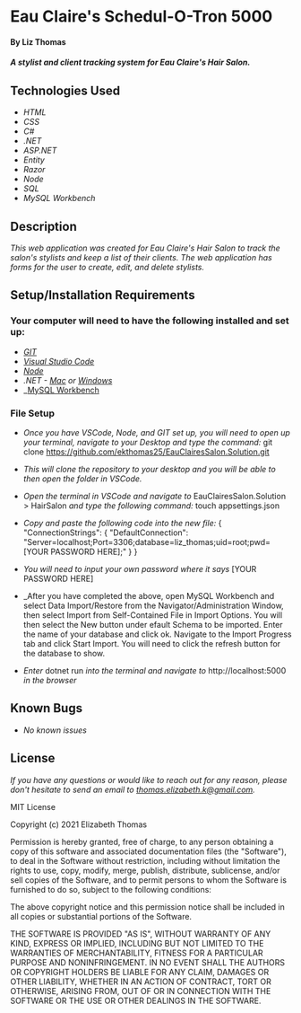 # Eau Claire's Schedul-O-Tron 5000

#### By Liz Thomas

#### _A stylist and client tracking system for Eau Claire's Hair Salon._

## Technologies Used

* _HTML_
* _CSS_
* _C#_
* _.NET_
* _ASP.NET_
* _Entity_
* _Razor_
* _Node_
* _SQL_
* _MySQL Workbench_


## Description

_This web application was created for Eau Claire's Hair Salon to track the salon's stylists and keep a list of their clients. The web application has forms for the user to create, edit, and delete stylists._

## Setup/Installation Requirements

### Your computer will need to have the following installed and set up:
* _[GIT](https://docs.github.com/en/get-started/quickstart/set-up-git)_
* _[Visual Studio Code](https://code.visualstudio.com/download)_
* _[Node](https://nodejs.dev/learn/how-to-install-nodejs)_
* _.NET - [Mac](https://dotnet.microsoft.com/download/dotnet/thank-you/sdk-5.0.401-macos-x64-installer) or [Windows](https://dotnet.microsoft.com/download/dotnet/thank-you/sdk-5.0.401-windows-x64-installer)_
* _[MySQL Workbench](https://dev.mysql.com/downloads/file/?id=484391)


### File Setup

* _Once you have VSCode, Node, and GIT set up, you will need to open up your terminal, navigate to your Desktop and type the command:_
git clone https://github.com/ekthomas25/EauClairesSalon.Solution.git

* _This will clone the repository to your desktop and you will be able to then open the folder in VSCode._
* _Open the terminal in VSCode and navigate to_ EauClairesSalon.Solution > HairSalon _and type the following command:_ touch appsettings.json
* _Copy and paste the following code into the new file:_
{
  "ConnectionStrings": {
      "DefaultConnection": "Server=localhost;Port=3306;database=liz_thomas;uid=root;pwd=[YOUR PASSWORD HERE];"
  }
}
* _You will need to input your own password where it says_ [YOUR PASSWORD HERE]
* _After you have completed the above, open MySQL Workbench and select Data Import/Restore from the Navigator/Administration Window, then select Import from Self-Contained File in Import Options. You will then select the New button under efault Schema to be imported. Enter the name of your database and click ok. Navigate to the Import Progress tab and click Start Import. You will need to click the refresh button for the database to show.
* _Enter_ dotnet run _into the terminal and navigate to_ http://localhost:5000 _in the browser_


## Known Bugs

* _No known issues_

## License

_If you have any questions or would like to reach out for any reason, please don't hesitate to send an email to [thomas.elizabeth.k@gmail.com](mailto:thomas.elizabeth.k@gmail.com)._

MIT License

Copyright (c) 2021 Elizabeth Thomas

Permission is hereby granted, free of charge, to any person obtaining a copy
of this software and associated documentation files (the "Software"), to deal
in the Software without restriction, including without limitation the rights
to use, copy, modify, merge, publish, distribute, sublicense, and/or sell
copies of the Software, and to permit persons to whom the Software is
furnished to do so, subject to the following conditions:

The above copyright notice and this permission notice shall be included in all
copies or substantial portions of the Software.

THE SOFTWARE IS PROVIDED "AS IS", WITHOUT WARRANTY OF ANY KIND, EXPRESS OR
IMPLIED, INCLUDING BUT NOT LIMITED TO THE WARRANTIES OF MERCHANTABILITY,
FITNESS FOR A PARTICULAR PURPOSE AND NONINFRINGEMENT. IN NO EVENT SHALL THE
AUTHORS OR COPYRIGHT HOLDERS BE LIABLE FOR ANY CLAIM, DAMAGES OR OTHER
LIABILITY, WHETHER IN AN ACTION OF CONTRACT, TORT OR OTHERWISE, ARISING FROM,
OUT OF OR IN CONNECTION WITH THE SOFTWARE OR THE USE OR OTHER DEALINGS IN THE
SOFTWARE.